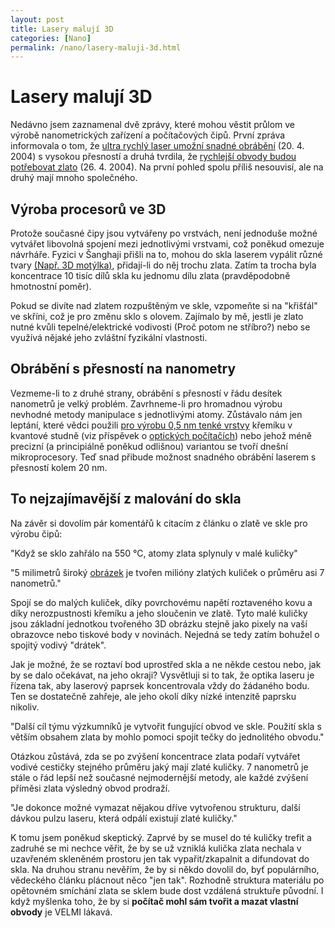 ```yaml
---
layout: post
title: Lasery malují 3D
categories: [Nano]
permalink: /nano/lasery-maluji-3d.html
---
```

# Lasery malují 3D

Nedávno jsem zaznamenal dvě zprávy, které mohou věstit průlom ve výrobě nanometrických zařízení a počítačových čipů. První zpráva informovala o tom, že [ultra rychlý laser umožní snadné obrábění](http://www.umich.edu/news/index.html?Releases/2004/Apr04/r042004) (20. 4. 2004) s vysokou přesností a druhá tvrdila, že [rychlejší obvody budou potřebovat zlato](http://www.nature.com/nsu/040419/040419-13.html) (26. 4. 2004). Na první pohled spolu příliš nesouvisí, ale na druhý mají mnoho společného.

## Výroba procesorů ve 3D

Protože současné čipy jsou vytvářeny po vrstvách, není jednoduše možné vytvářet libovolná spojení mezi jednotlivými vrstvami, což poněkud omezuje návrháře. Fyzici v Šanghaji přišli na to, mohou do skla laserem vypálit různé tvary [(Např. 3D motýlka)](http://www.nature.com/nsu/040419/images/butterfly_180.jpg), přidají-li do něj trochu zlata. Zatím ta trocha byla koncentrace 10 tisíc dílů skla ku jednomu dílu zlata (pravděpodobně hmotnostní poměr).

Pokud se divíte nad zlatem rozpuštěným ve skle, vzpomeňte si na "křišťál" ve skříni, což je pro změnu sklo s olovem. Zajímalo by mě, jestli je zlato nutné kvůli tepelné/elektrické vodivosti (Proč potom ne stříbro?) nebo se využívá nějaké jeho zvláštní fyzikální vlastnosti.

## Obrábění s přesností na nanometry

Vezmeme-li to z druhé strany, obrábění s přesností v řádu desítek nanometrů je velký problém. Zavrhneme-li pro hromadnou výrobu nevhodné metody manipulace s jednotlivými atomy. Zůstávalo nám jen leptání, které vědci použili [pro výrobu 0,5 nm tenké vrstvy](http://www.upi.com/view.cfm?StoryID=15012002-043541-3745r) křemíku v kvantové studně (viz příspěvek o [optických počítačích]()) nebo jehož méně precizní (a principiálně poněkud odlišnou) variantou se tvoří dnešní mikroprocesory. Teď snad přibude možnost snadného obrábění laserem s přesností kolem 20 nm.

## To nejzajímavější z malování do skla

Na závěr si dovolím pár komentářů k citacím z článku o zlatě ve skle pro výrobu čipů:

"Když se sklo zahřálo na 550 °C, atomy zlata splynuly v malé kuličky"

"5 milimetrů široký [obrázek](http://www.nature.com/nsu/040419/images/butterfly_180.jpg) je tvořen milióny zlatých kuliček o průměru asi 7 nanometrů."

Spojí se do malých kuliček, díky povrchovému napětí roztaveného kovu a díky nerozpustnosti křemíku a jeho sloučenin ve zlatě. Tyto malé kuličky jsou základní jednotkou tvořeného 3D obrázku stejně jako pixely na vaší obrazovce nebo tiskové body v novinách. Nejedná se tedy zatím bohužel o spojitý vodivý "drátek".

Jak je možné, že se roztaví bod uprostřed skla a ne někde cestou nebo, jak by se dalo očekávat, na jeho okraji? Vysvětluji si to tak, že optika laseru je řízena tak, aby laserový paprsek koncentrovala vždy do žádaného bodu. Ten se dostatečně zahřeje, ale jeho okolí díky nízké intenzitě paprsku nikoliv.

"Další cíl týmu výzkumníků je vytvořit fungující obvod ve skle. Použití skla s větším obsahem zlata by mohlo pomoci spojit tečky do jednolitého obvodu."

Otázkou zůstává, zda se po zvýšení koncentrace zlata podaří vytvářet vodivé cestičky stejného průměru jaký mají zlaté kuličky. 7 nanometrů je stále o řád lepší než současné nejmodernější metody, ale každé zvýšení příměsi zlata výsledný obvod prodraží.

"Je dokonce možné vymazat nějakou dříve vytvořenou strukturu, další dávkou pulzu laseru, která odpálí existují zlaté kuličky."

K tomu jsem poněkud skeptický. Zaprvé by se musel do té kuličky trefit a zadruhé se mi nechce věřit, že by se už vzniklá kulička zlata nechala v uzavřeném skleněném prostoru jen tak vypařit/zkapalnit a difundovat do skla. Na druhou stranu nevěřím, že by si někdo dovolil do, byť populárního, vědeckého článku plácnout něco "jen tak". Rozhodně struktura materiálu po opětovném smíchání zlata se sklem bude dost vzdálená struktuře původní. I když myšlenka toho, že by si **počítač mohl sám tvořit a mazat vlastní obvody** je VELMI lákavá.

